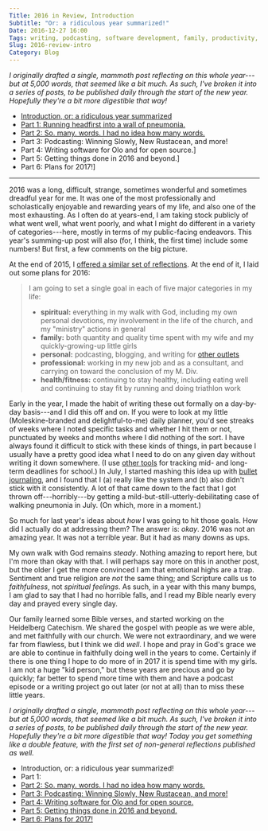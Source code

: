 ```yaml
---
Title: 2016 in Review, Introduction
Subtitle: "Or: a ridiculous year summarized!"
Date: 2016-12-27 16:00
Tags: writing, podcasting, software development, family, productivity, fitness, 2016-in-review
Slug: 2016-review-intro
Category: Blog
---
```


<i class='editorial'>I originally drafted a single, mammoth post reflecting on this whole year---but at 5,000 words, that seemed like a bit much. As such, I've broken it into a series of posts, to be published daily through the start of the new year. Hopefully they're a bit more digestible that way!</i>

- [Introduction, or: a ridiculous year summarized][intro]
- [Part 1: Running headfirst into a wall of pneumonia.][part-1]
- [Part 2: So. many. words. I had no idea how many words.][part-2]
- Part 3: Podcasting: Winning Slowly, New Rustacean, and more!
- Part 4: Writing software for Olo and for open source.]
- Part 5: Getting things done in 2016 and beyond.]
- Part 6: Plans for 2017!]

[intro]: http://www.chriskrycho.com/2016/2016-review-intro.html
[part-1]: http://www.chriskrycho.com/2016/2016-review-1.html
[part-2]: http://www.chriskrycho.com/2016/2016-review-2.html
[part-3]: http://www.chriskrycho.com/2016/2016-review-3.html
[part-4]: http://www.chriskrycho.com/2016/2016-review-4.html
[part-5]: http://www.chriskrycho.com/2016/2016-review-5.html
[part-6]: http://www.chriskrycho.com/2017/2016-review-6.html

---

2016 was a long, difficult, strange, sometimes wonderful and sometimes dreadful year for me. It was one of the most professionally and scholastically enjoyable and rewarding years of my life, and also one of the most exhausting. As I often do at years-end, I am taking stock publicly of what went well, what went poorly, and what I might do different in a variety of categories---here, mostly in terms of my public-facing endeavors. This year's summing-up post will also (for, I think, the first time) include some numbers! But first, a few comments on the big picture.

At the end of 2015, I [offered a similar set of reflections][2015]. At the end of it, I laid out some plans for 2016:

[2015]: http://www.chriskrycho.com/2015/thoughts-on-2015-and-2016.html

> I am going to set a single goal in each of five major categories in my
life:
>
>  - **spiritual:** everything in my walk with God, including my own personal devotions, my involvement in the life of the church, and my "ministry" actions in general
>  - **family:** both quantity and quality time spent with my wife and my
    quickly-growing-up little girls
>  - **personal:** podcasting, blogging, and writing for [other outlets][mere-o]
>  - **professional:** working in my new job and as a consultant, and carrying on toward the conclusion of my M. Div.
>  - **health/fitness:** continuing to stay healthy, including eating well and continuing to stay fit by running and doing triathlon work

[mere-o]: http://mereorthodoxy.com/author/chris-krycho/

Early in the year, I made the habit of writing these out formally on a day-by-day basis---and I did this off and on. If you were to look at my little (Moleskine-branded and delightful-to-me) daily planner, you'd see streaks of weeks where I noted specific tasks and whether I hit them or not, punctuated by weeks and months where I did nothing of the sort. I have always found it difficult to stick with these kinds of things, in part because I usually have a pretty good idea what I need to do on any given day without writing it down somewhere. (I use [other tools] for tracking mid- and long-term deadlines for school.) In July, I started mashing this idea up with [bullet journaling], and I found that I (a) really like the system and (b) also didn't stick with it consistently. A lot of that came down to the fact that I got thrown off---horribly---by getting a mild-but-still-utterly-debilitating case of walking pneumonia in July. (On which, more in a moment.)

[other tools]: https://www.omnigroup.com/omnifocus/ "OmniFocus"
[bullet journaling]: http://bulletjournal.com "Bullet Journal site"

So much for last year's ideas about *how* I was going to hit those goals. How did I actually do at addressing them? The answer is: *okay*. 2016 was not an amazing year. It was not a terrible year. But it had as many downs as ups.

My own walk with God remains *steady*. Nothing amazing to report here, but I'm more than okay with that. I will perhaps say more on this in another post, but the older I get the more convinced I am that emotional highs are a trap. Sentiment and true religion are *not* the same thing; and Scripture calls us to *faithfulness*, not *spiritual feelings*. As such, in a year with this many bumps, I am glad to say that I had no horrible falls, and I read my Bible nearly every day and prayed every single day.

Our family learned some Bible verses, and started working on the Heidelberg Catechism. We shared the gospel with people as we were able, and met faithfully with our church. We were not extraordinary, and we were far from flawless, but I think we did *well*. I hope and pray in God's grace we are able to continue in faithfully doing well in the years to come. Certainly if there is one thing I hope to do more of in 2017 it is spend time with my girls. I am not a huge "kid person," but these years are precious and go by quickly; far better to spend more time with them and have a podcast episode or a writing project go out later (or not at all) than to miss these little years.

<i class='editorial'>I originally drafted a single, mammoth post reflecting on this whole year---but at 5,000 words, that seemed like a bit much. As such, I've broken it into a series of posts, to be published daily through the start of the new year. Hopefully they're a bit more digestible that way! Today you get something like a double feature, with the first set of non-general reflections published as well.</i>

- Introduction, or: a ridiculous year summarized!
- Part 1:
- [Part 2: So. many. words. I had no idea how many words.][part-2]
- [Part 3: Podcasting: Winning Slowly, New Rustacean, and more!][part-3]
- [Part 4: Writing software for Olo and for open source.][part-4]
- [Part 5: Getting things done in 2016 and beyond.][part-5]
- [Part 6: Plans for 2017!][part-6]

[part-1]: http://www.chriskrycho.com/2016/2016-review-1.html
[part-2]: http://www.chriskrycho.com/2016/2016-review-2.html
[part-3]: http://www.chriskrycho.com/2016/2016-review-3.html
[part-4]: http://www.chriskrycho.com/2016/2016-review-4.html
[part-5]: http://www.chriskrycho.com/2016/2016-review-5.html
[part-6]: http://www.chriskrycho.com/2017/2016-review-6.html
